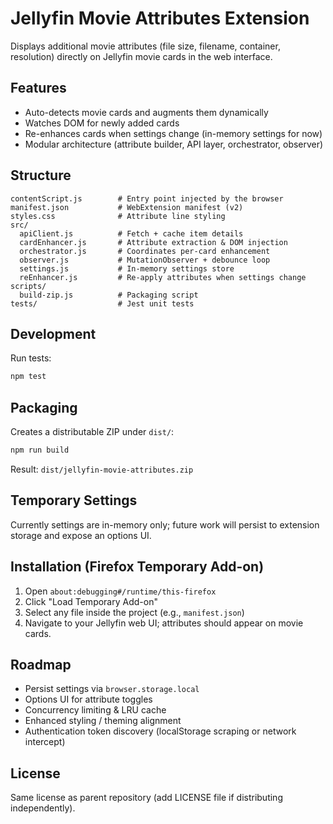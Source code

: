 # Jellyfin Movie Attributes Extension

Displays additional movie attributes (file size, filename, container, resolution) directly on Jellyfin movie cards in the web interface.

## Features
- Auto-detects movie cards and augments them dynamically
- Watches DOM for newly added cards
- Re-enhances cards when settings change (in-memory settings for now)
- Modular architecture (attribute builder, API layer, orchestrator, observer)

## Structure
```
contentScript.js        # Entry point injected by the browser
manifest.json           # WebExtension manifest (v2)
styles.css              # Attribute line styling
src/
  apiClient.js          # Fetch + cache item details
  cardEnhancer.js       # Attribute extraction & DOM injection
  orchestrator.js       # Coordinates per-card enhancement
  observer.js           # MutationObserver + debounce loop
  settings.js           # In-memory settings store
  reEnhancer.js         # Re-apply attributes when settings change
scripts/
  build-zip.js          # Packaging script
tests/                  # Jest unit tests
```

## Development
Run tests:
```powershell
npm test
```

## Packaging
Creates a distributable ZIP under `dist/`:
```powershell
npm run build
```

Result: `dist/jellyfin-movie-attributes.zip`

## Temporary Settings
Currently settings are in-memory only; future work will persist to extension storage and expose an options UI.

## Installation (Firefox Temporary Add-on)
1. Open `about:debugging#/runtime/this-firefox`
2. Click "Load Temporary Add-on"
3. Select any file inside the project (e.g., `manifest.json`)
4. Navigate to your Jellyfin web UI; attributes should appear on movie cards.

## Roadmap
- Persist settings via `browser.storage.local`
- Options UI for attribute toggles
- Concurrency limiting & LRU cache
- Enhanced styling / theming alignment
- Authentication token discovery (localStorage scraping or network intercept)

## License
Same license as parent repository (add LICENSE file if distributing independently).
